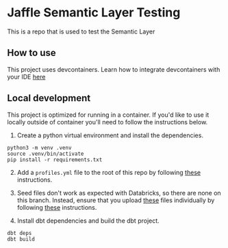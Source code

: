 # Jaffle Semantic Layer Testing

This is a repo that is used to test the Semantic Layer

## How to use

This project uses devcontainers. Learn how to integrate devcontainers with your IDE [here](https://containers.dev/supporting)

## Local development

This project is optimized for running in a container. If you'd like to use it locally outside of container you'll need to follow the instructions below.

1. Create a python virtual environment and install the dependencies.

```console
python3 -m venv .venv
source .venv/bin/activate
pip install -r requirements.txt
```

2. Add a `profiles.yml` file to the root of this repo by following [these](https://docs.getdbt.com/docs/core/connect-data-platform/databricks-setup) instructions.

3. Seed files don't work as expected with Databricks, so there are none on this branch. Instead, ensure that you upload [these](https://github.com/dbt-labs/jaffle-sl-testing/tree/main/jaffle-data) files individually by following [these](https://docs.databricks.com/en/ingestion/add-data/upload-data.html) instructions.

4. Install dbt dependencies and build the dbt project.

```console
dbt deps
dbt build
```


